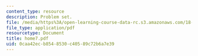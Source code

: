 ```yaml
---
content_type: resource
description: Problem set.
file: /media/https%3A/open-learning-course-data-rc.s3.amazonaws.com/18-443-statistics-for-applications-fall-2003/0caa42ecb8548530c40589c72b6a7e39_home7.pdf
file_type: application/pdf
resourcetype: Document
title: home7.pdf
uid: 0caa42ec-b854-8530-c405-89c72b6a7e39
---
```


